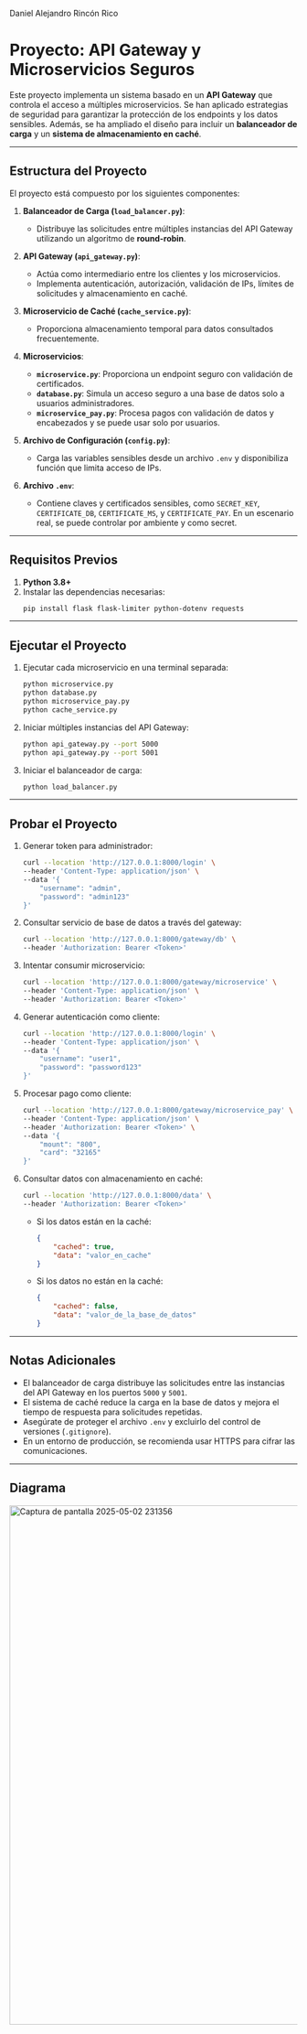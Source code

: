 Daniel Alejandro Rincón Rico


# Proyecto: API Gateway y Microservicios Seguros

Este proyecto implementa un sistema basado en un **API Gateway** que controla el acceso a múltiples microservicios. Se han aplicado estrategias de seguridad para garantizar la protección de los endpoints y los datos sensibles. Además, se ha ampliado el diseño para incluir un **balanceador de carga** y un **sistema de almacenamiento en caché**.

---

## **Estructura del Proyecto**

El proyecto está compuesto por los siguientes componentes:

1. **Balanceador de Carga (`load_balancer.py`)**:
   - Distribuye las solicitudes entre múltiples instancias del API Gateway utilizando un algoritmo de **round-robin**.

2. **API Gateway (`api_gateway.py`)**:
   - Actúa como intermediario entre los clientes y los microservicios.
   - Implementa autenticación, autorización, validación de IPs, límites de solicitudes y almacenamiento en caché.

3. **Microservicio de Caché (`cache_service.py`)**:
   - Proporciona almacenamiento temporal para datos consultados frecuentemente.

4. **Microservicios**:
   - **`microservice.py`**: Proporciona un endpoint seguro con validación de certificados.
   - **`database.py`**: Simula un acceso seguro a una base de datos solo a usuarios administradores.
   - **`microservice_pay.py`**: Procesa pagos con validación de datos y encabezados y se puede usar solo por usuarios.

5. **Archivo de Configuración (`config.py`)**:
   - Carga las variables sensibles desde un archivo `.env` y disponibiliza función que limita acceso de IPs.

6. **Archivo `.env`**:
   - Contiene claves y certificados sensibles, como `SECRET_KEY`, `CERTIFICATE_DB`, `CERTIFICATE_MS`, y `CERTIFICATE_PAY`. En un escenario real, se puede controlar por ambiente y como secret.

---

## **Requisitos Previos**

1. **Python 3.8+**
2. Instalar las dependencias necesarias:
   ```bash
   pip install flask flask-limiter python-dotenv requests
   ```

---

## **Ejecutar el Proyecto**

1. Ejecutar cada microservicio en una terminal separada:

    ```bash
    python microservice.py
    python database.py
    python microservice_pay.py
    python cache_service.py
    ```

2. Iniciar múltiples instancias del API Gateway:
    ```bash
    python api_gateway.py --port 5000
    python api_gateway.py --port 5001
    ```

3. Iniciar el balanceador de carga:
    ```bash
    python load_balancer.py
    ```

---

## **Probar el Proyecto**

1. Generar token para administrador:
    ```bash
    curl --location 'http://127.0.0.1:8000/login' \
    --header 'Content-Type: application/json' \
    --data '{
        "username": "admin",
        "password": "admin123"
    }'
    ```

2. Consultar servicio de base de datos a través del gateway:
    ```bash
    curl --location 'http://127.0.0.1:8000/gateway/db' \
    --header 'Authorization: Bearer <Token>'
    ```

3. Intentar consumir microservicio:
    ```bash
    curl --location 'http://127.0.0.1:8000/gateway/microservice' \
    --header 'Content-Type: application/json' \
    --header 'Authorization: Bearer <Token>'
    ```

4. Generar autenticación como cliente:
    ```bash
    curl --location 'http://127.0.0.1:8000/login' \
    --header 'Content-Type: application/json' \
    --data '{
        "username": "user1",
        "password": "password123"
    }'
    ```

5. Procesar pago como cliente:
    ```bash
    curl --location 'http://127.0.0.1:8000/gateway/microservice_pay' \
    --header 'Content-Type: application/json' \
    --header 'Authorization: Bearer <Token>' \
    --data '{
        "mount": "800",
        "card": "32165"
    }'
    ```

6. Consultar datos con almacenamiento en caché:
    ```bash
    curl --location 'http://127.0.0.1:8000/data' \
    --header 'Authorization: Bearer <Token>'
    ```

    - Si los datos están en la caché:
      ```json
      {
          "cached": true,
          "data": "valor_en_cache"
      }
      ```

    - Si los datos no están en la caché:
      ```json
      {
          "cached": false,
          "data": "valor_de_la_base_de_datos"
      }
      ```

---

## **Notas Adicionales**

- El balanceador de carga distribuye las solicitudes entre las instancias del API Gateway en los puertos `5000` y `5001`.
- El sistema de caché reduce la carga en la base de datos y mejora el tiempo de respuesta para solicitudes repetidas.
- Asegúrate de proteger el archivo `.env` y excluirlo del control de versiones (`.gitignore`).
- En un entorno de producción, se recomienda usar HTTPS para cifrar las comunicaciones.

---

## **Diagrama**

<img width="908" alt="Captura de pantalla 2025-05-02 231356" src="https://github.com/user-attachments/assets/878cc2f5-1bf9-47ea-a70e-6376d900e805" />


